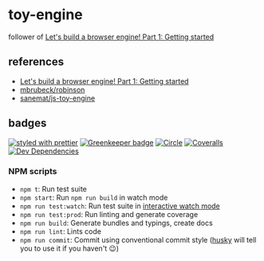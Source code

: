 # toy-engine

follower of [Let's build a browser engine! Part 1: Getting started](https://limpet.net/mbrubeck/2014/08/08/toy-layout-engine-1.html)

## references

- [Let's build a browser engine! Part 1: Getting started](https://limpet.net/mbrubeck/2014/08/08/toy-layout-engine-1.html)
- [mbrubeck/robinson](https://github.com/mbrubeck/robinson)
- [sanemat/js-toy-engine](https://github.com/sanemat/js-toy-engine)

## badges

[![styled with prettier](https://img.shields.io/badge/styled_with-prettier-ff69b4.svg)](https://github.com/prettier/prettier)
[![Greenkeeper badge](https://badges.greenkeeper.io/sanemat/ts-toy-engine.svg)](https://greenkeeper.io/)
[![Circle](https://img.shields.io/circleci/project/github/sanemat/ts-toy-engine/master.svg)](https://circleci.com/gh/sanemat/ts-toy-engine)
[![Coveralls](https://img.shields.io/coveralls/sanemat/ts-toy-engine.svg)](https://coveralls.io/github/sanemat/ts-toy-engine)
[![Dev Dependencies](https://david-dm.org/sanemat/ts-toy-engine/dev-status.svg)](https://david-dm.org/sanemat/ts-toy-engine?type=dev)

### NPM scripts

 - `npm t`: Run test suite
 - `npm start`: Run `npm run build` in watch mode
 - `npm run test:watch`: Run test suite in [interactive watch mode](http://facebook.github.io/jest/docs/cli.html#watch)
 - `npm run test:prod`: Run linting and generate coverage
 - `npm run build`: Generate bundles and typings, create docs
 - `npm run lint`: Lints code
 - `npm run commit`: Commit using conventional commit style ([husky](https://github.com/typicode/husky) will tell you to use it if you haven't :wink:)
